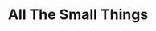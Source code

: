 ---
ee_id: '4250'
site: '1'
type: '2'
long_id: 2014-078 All The Small Things Edition
url: 2014-078-all-the-small-things-edition
title: All The Small Things
year: '2014'
medium: Xerox and hand stamp on paper
commission:
dims:
pitch:
ps:
live_url:
related:
youtube:
imgs: all-the-small-things-2014-078-database-2-ih.jpg
subheading: "(Edition)"
display_year: '2014'
download:
add_credit:
add_credits:
related_code:
layout: things-i-made
---